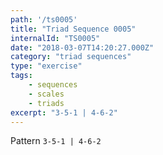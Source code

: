 ```yaml
---
path: '/ts0005'
title: "Triad Sequence 0005"
internalId: "TS0005"
date: "2018-03-07T14:20:27.000Z"
category: "triad sequences"
type: "exercise"
tags:
    - sequences
    - scales
    - triads
excerpt: "3-5-1 | 4-6-2"
---
```


Pattern `3-5-1 | 4-6-2`
